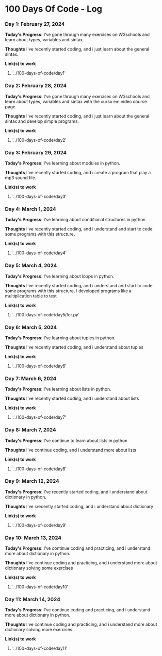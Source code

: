 # 100 Days Of Code - Log

### Day 1: February 27, 2024

**Today's Progress**: I've gone through many exercises on W3schools and learn about types, variables and sintax.

**Thoughts** I've recently started coding, and i just learn about the general sintax.

**Link(s) to work**

1. '../100-days-of-code/day1'

### Day 2: February 28, 2024

**Today's Progress**: I've gone through many exercises on W3schools and learn about types, variables and sintax with the curso em video course page.

**Thoughts** I've recently started coding, and i just learn about the general sintax and develop simple programs.

**Link(s) to work**

1. '../100-days-of-code/day2'

### Day 3: February 29, 2024

**Today's Progress**: I've learning about modules in python.

**Thoughts** I've recently started coding, and i create a program that play a mp3 sound file.

**Link(s) to work**

1. '../100-days-of-code/day3'

### Day 4: March 1, 2024

**Today's Progress**: I've learning about conditional structures
in python.

**Thoughts** I've recently started coding, and i understand and start to code some programs with this structure.

**Link(s) to work**

1. '../100-days-of-code/day4'

### Day 5: March 4, 2024

**Today's Progress**: I've learning about loops
in python.

**Thoughts** I've recently started coding, and i understand and start to code some programs with this structure. I developed programs like a multiplication table to test

**Link(s) to work**

1. '../100-days-of-code/day5/for.py'

### Day 6: March 5, 2024

**Today's Progress**: I've learning about tuples
in python.

**Thoughts** I've recently started coding, and i understand about tuples

**Link(s) to work**

1. '../100-days-of-code/day6'

### Day 7: March 6, 2024

**Today's Progress**: I've learning about lists
in python.

**Thoughts** I've recently started coding, and i understand about lists

**Link(s) to work**

1. '../100-days-of-code/day7'

### Day 8: March 7, 2024

**Today's Progress**: I've continue to learn about lists
in python.

**Thoughts** I've continue coding, and i understand more about lists

**Link(s) to work**

1. '../100-days-of-code/day8'

### Day 9: March 12, 2024

**Today's Progress**: I've recently started coding, and i understand about dictionary
in python.

**Thoughts** I've srecently started coding, and i understand about dictionary

**Link(s) to work**

1. '../100-days-of-code/day9'

### Day 10: March 13, 2024

**Today's Progress**: I've continue coding and practicing, and i understand more about dictionary
in python.

**Thoughts** I've continue coding and practicing, and i understand more about dictionary solving some exercises

**Link(s) to work**

1. '../100-days-of-code/day10'

### Day 11: March 14, 2024

**Today's Progress**: I've continue coding and practicing, and i understand more about dictionary
in python.

**Thoughts** I've continue coding and practicing, and i understand more about dictionary solving more exercises

**Link(s) to work**

1. '../100-days-of-code/day11'
